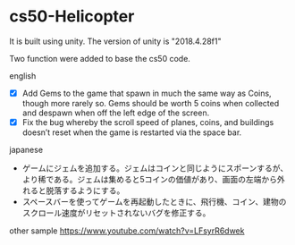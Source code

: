 # cs50-Helicopter

It is built using unity.
The version of unity is "2018.4.28f1"

Two function were added to base the cs50 code.

english
- [x]  Add Gems to the game that spawn in much the same way as Coins, though more rarely so. Gems should be worth 5 coins when collected and despawn when off the left edge of the screen.
- [x]  Fix the bug whereby the scroll speed of planes, coins, and buildings doesn’t reset when the game is restarted via the space bar.

japanese
- ゲームにジェムを追加する。ジェムはコインと同じようにスポーンするが、より稀である。ジェムは集めると5コインの価値があり、画面の左端から外れると脱落するようにする。
- スペースバーを使ってゲームを再起動したときに、飛行機、コイン、建物のスクロール速度がリセットされないバグを修正する。

other sample
https://www.youtube.com/watch?v=LFsyrR6dwek
